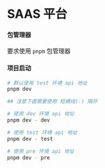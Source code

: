 # SAAS 平台

#### 包管理器
要求使用 `pnpm` 包管理器

#### 项目启动
```bash
# 默认使用 test 环境 api 地址
pnpm dev

## 注意下面需要使用 短横线(-) 隔开

# 使用 dev 环境 api 地址
pnpm dev - dev

# 使用 test 环境 api 地址
pnpm dev - test

# 使用 pre 环境 api 地址
pnpm dev - pre
```
